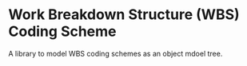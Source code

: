 # Work Breakdown Structure (WBS) Coding Scheme

A library to model WBS coding schemes as an object mdoel tree.
